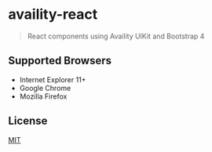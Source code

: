 # availity-react

> React components using Availity UIKit and Bootstrap 4

## Supported Browsers

* Internet Explorer 11+
* Google Chrome
* Mozilla Firefox

## License

[MIT](./LICENSE)
